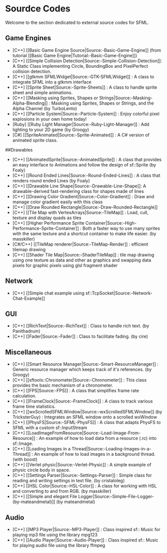# Sourdce Codes

Welcome to the section dedicated to external source codes for SFML.

## Game Engines
* [C++] [[Basic Game Engine Source|Source:-Basic-Game-Engine]] (from tutorial [[Basic Game Engine|Tutorial:-Basic-Game-Engine]])
* [C++] [[Simple Collision Detection|Source:-Simple-Collision-Detection]]: A Static Class implementing Circle, BoundingBox and PixelPerfect collision detection.
* [C++] [[gtkmm SFMLWidget|Source:-GTK-SFMLWidget]] : A class to integrate SFML into a gtkmm interface
* [C++] [[Sprite Sheet|Source:-Sprite-Sheets]] : A class to handle sprite sheet and simple animations.
* [C++] [[Masking using Sprites, Shapes or Strings|Source:-Masking-Alpha-Blending]] : Masking using Sprites, Shapes or Strings, and the Alpha Channel (by TurboLento)
* [C++] [[Particle System|Source:-Particle-System]] : Enjoy colorful pixel explosions in your own home today!
* [Ruby] [[Ruby Light Manager|Source:-Ruby-Light-Manager]] : Add lighting to your 2D game (by Groogy)
* [C#] [[SpriteAnimated|Source:-Sprite-Animated]] : A C# version of animated sprite class.

##Drawables
* [C++] [[AnimatedSprite|Source:-AnimatedSprite]] : A class that provides an easy interface to Animations and follow the design of sf::Sprite (by Foaly)
* [C++] [[Round Ended Lines|Source:-Round-Ended-Lines]] : A class that renders round ended Lines (by Foaly)
* [C++] [[Drawable Line Shape|Source:-Drawable-Line-Shape]]: A drawable-derived fast-rendering class for shapes made of lines
* [C++] [[Drawing Color Gradient|Source:-Color-Gradient]] : Draw and manage color gradient easily with this class
* [C++] [[Draw Rounded Rectangle|Source:-Draw-Rounded-Rectangle]] 
* [C++] [[Tile Map with VertexArrays|Source:-TileMap]] : Load, cull, texture and display quads as tiles
* [C++] [[Higher Performance Sprite Container|Source:-High-Performance-Sprite-Container]] : Both a faster way to use many sprites with the same texture and a shortcut container to make life easier. (by masskiller)
* [C#/C++] [[TileMap renderer|Source:-TileMap-Render]] : efficient tilemap drawing
* [C++] [[Shader Tile Map|Source:-ShaderTileMap]] : tile map drawing using one texture as data and other as graphics and swapping data pixels for graphic pixels using glsl fragment shader

## Network
* [C++] [[Simple chat example using sf::TcpSocket|Source:-Network-Chat-Example]]

## GUI
* [C++] [[RichText|Source:-RichText]] : Class to handle rich text. (by Panithadrum)
* [C++] [[Fader|Source:-Fader]] : Class to facilitate fading. (by cire)

## Miscellaneous
* [C++] [[Smart Resource Manager|Source:-Smart-ResourceManager]] : Generic resource manager which keeps track of it's references. (by Groogy)
* [C++] [[sftools::Chronometer|Source:-Chronometer]] : This class provides the basic mechanism of a chronometer.
* [C++] [[FPS|Source:-FPS]] : A class that simplifies frame rate calculation.
* [C++] [[FrameClock|Source:-FrameClock]] : A class to track various frame time statistics.
* [C++] [[wxScrolledSFMLWindow|Source:-wxScrolledSFMLWindow]] (by TricksterGuy) : Integrates an SFML window onto a scrolled wxWindow
* [C++] [[PhysFS|Source:-SFML-PhysFS]] : A class that adapts PhysFS to SFML with a custom sf::InputStream
* [C++] [[LoadImageFromResource|Source:-Load-Image-From-Resource]] : An example of how to load data from a resource (.rc) into sf::Image.
* [C++] [[Loading Images in a Thread|Source:-Loading-Images-in-a-Thread]] : An example of how to load images in a background thread. (with boost)
* [C++] [[Verlet physic|Source:-Verlet-Physic]] : A simple example of physic circle body in space.
* [C++] [[Settings Parser|Source:-Settings-Parser]] : Simple class for reading and writing settings in text file. (by cristaloleg)
* [C++] [[HSL Color|Source:-HSL-Color]] : A class for working with HSL and converting to and from RGB. (by masskiller)
* [C++] [[Simple and elegant File Logger|Source:-Simple-File-Logger-(by-mateandmetal)]] (by mateandmetal)

## Audio
* [C++] [[MP3 Player|Source:-MP3-Player]] : Class inspired sf:: Music for playing mp3 file using the library mpg123
* [C++] [[Audio Player|Source:-Audio-Player]] : Class inspired sf:: Music for playing audio file using the library ffmpeg